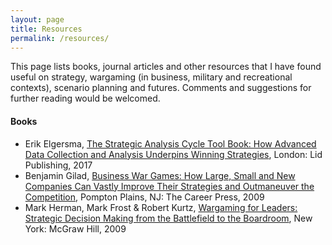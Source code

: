 ```yaml
---
layout: page
title: Resources
permalink: /resources/
---
```


This page lists books, journal articles and other resources that I have found useful on strategy, wargaming (in business, military and recreational contexts), scenario planning and futures. Comments and suggestions for further reading would be welcomed. 

#### Books

* Erik Elgersma, [The Strategic Analysis Cycle Tool Book: How Advanced Data Collection and Analysis Underpins Winning Strategies](https://amzn.to/2VvX5A9), London: Lid Publishing, 2017
* Benjamin Gilad, [Business War Games: How Large, Small and New Companies Can Vastly Improve Their Strategies and Outmaneuver the Competition](https://amzn.to/2GRreXq), Pompton Plains, NJ: The Career Press, 2009
* Mark Herman, Mark Frost & Robert Kurtz, [Wargaming for Leaders: Strategic Decision Making from the Battlefield to the Boardroom](https://amzn.to/2VBJsQh), New York: McGraw Hill, 2009
